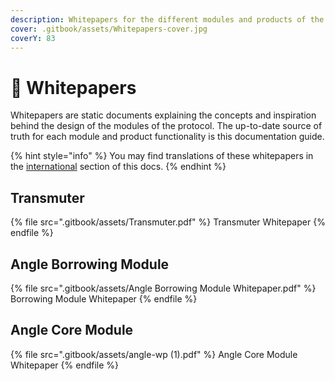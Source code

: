 ```yaml
---
description: Whitepapers for the different modules and products of the Angle Protocol
cover: .gitbook/assets/Whitepapers-cover.jpg
coverY: 83
---
```


# 📖 Whitepapers

Whitepapers are static documents explaining the concepts and inspiration behind the design of the modules of the protocol. The up-to-date source of truth for each module and product functionality is this documentation guide.

{% hint style="info" %}
You may find translations of these whitepapers in the [international](resources/international/) section of this docs.
{% endhint %}

## Transmuter

{% file src=".gitbook/assets/Transmuter.pdf" %}
Transmuter Whitepaper
{% endfile %}

## Angle Borrowing Module

{% file src=".gitbook/assets/Angle Borrowing Module Whitepaper.pdf" %}
Borrowing Module Whitepaper
{% endfile %}

## Angle Core Module

{% file src=".gitbook/assets/angle-wp (1).pdf" %}
Angle Core Module Whitepaper
{% endfile %}
